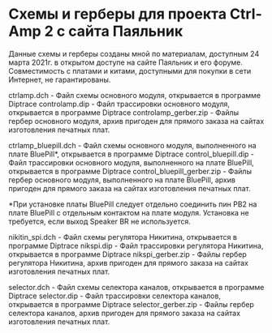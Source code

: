 # Схемы и герберы для проекта Ctrl-Amp 2 с сайта Паяльник

Данные схемы и герберы созданы мной по материалам, доступным 24 марта 2021г. в открытом доступе на сайте Паяльник и его форуме. Совместимость с платами и китами, доступными для покупки в сети Интернет, не гарантированы. 

ctrlamp.dch - Файл схемы основного модуля, открывается в программе Diptrace
controlamp.dip - Файл трассировки основного модуля, открывается в программе Diptrace
controlamp_gerber.zip - Файлы гербер основного модуля, архив пригоден для прямого заказа на сайтах изготовления печатных плат.

ctrlamp_bluepill.dch - Файл схемы основного модуля, выполненного на плате BluePill*, открывается в программе Diptrace
control_bluepill.dip - Файл трассировки основного модуля, выполненного на плате BluePill, открывается в программе Diptrace
control_bluepill_gerber.zip - Файлы гербер основного модуля, выполненного на плате BluePill, архив пригоден для прямого заказа на сайтах изготовления печатных плат.

*При установке платы BluePill следует отдельно соединить пин PB2 на плате BluePill с отдельным контактом на плате модуля. Установка не требуется, если выход Speaker BR не используется.

nikitin_spi.dch - Файл схемы регулятора Никитина, открывается в программе Diptrace
nikspi.dip - Файл трассировки регулятора Никитина, открывается в программе Diptrace
nikspi_gerber.zip - Файлы гербер регулятора Никитина, архив пригоден для прямого заказа на сайтах изготовления печатных плат.

selector.dch - Файл схемы селектора каналов, открывается в программе Diptrace
selector.dip - Файл трассировки селектора каналов, открывается в программе Diptrace
selector_gerber.zip - Файлы гербер селектора каналов, архив пригоден для прямого заказа на сайтах изготовления печатных плат.

